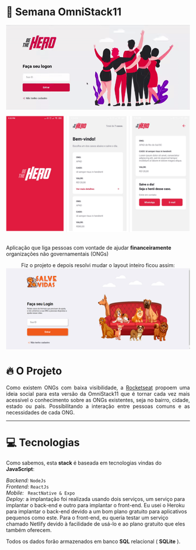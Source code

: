 # :rocket: Semana OmniStack11

<p align="center">
  <img width="1000" src="https://github.com/theusdev/bethehero/blob/master/screenshot/modeloWeb.gif">
</p>
<p align="center">
  <img width="1000" src="https://github.com/theusdev/bethehero/blob/master/screenshot/modeloApp.jpg">
</p>
                                                                                                      
<br> Aplicação que liga pessoas com vontade de ajudar __financeiramente__ organizações não governamentais (ONGs) <br>
<p align="center">
  Fiz o projeto e depois resolvi mudar o layout inteiro ficou assim:
  <img width="1000" src="https://github.com/theusdev/bethehero/blob/master/screenshot/modeloWebProprio.jpg">
  </p>

# 🔥 O Projeto
<p align="justify">
  Como existem ONGs com baixa visibilidade, a <a href="https://github.com/Rocketseat">Rocketseat</a> propoem
uma ideia social para esta versão da OmniStack11 que é tornar cada vez mais acessivel o conhecimento
sobre as ONGs existentes, seja no bairro, cidade, estado ou país. Possíbilitando a interação entre
pessoas comuns e as necessidades de cada ONG.
</p>
<hr>

# :computer: Tecnologias

Como sabemos, esta __stack__ é baseada em tecnologias vindas do __JavaScript__:

_Backend:_ ``` NodeJs ```<br>
_Frontend:_ ``` ReactJs ```<br>
_Mobile:_ ``` ReactNative & Expo```<br>
_Deploy:_ a implantação foi realizada usando dois serviços, um serviço para implantar o back-end e outro para implantar o front-end.
Eu usei o Heroku para implantar o back-end devido a um bom plano gratuito para aplicativos pequenos como este. 
Para o front-end, eu queria testar um serviço chamado Netlify devido à facilidade de usá-lo e ao plano gratuito que eles também oferecem.

Todos os dados forão armazenados em banco __SQL__ relacional ( __SQLite__ ).

